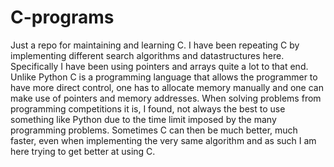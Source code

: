 # C-programs
Just a repo for maintaining and learning C. I have been repeating C by implementing different search algorithms and datastructures here. Specifically I have been using pointers and arrays quite a lot to that end. Unlike Python C is a programming language that allows the programmer to have more direct control, one has to allocate memory manually and one can make use of pointers and memory addresses. When solving problems from programming competitions it is, I found, not always the best to use something like Python due to the time limit imposed by the many programming problems. Sometimes C can then be much better, much faster, even when implementing the very same algorithm and as such I am here trying to get better at using C. 
